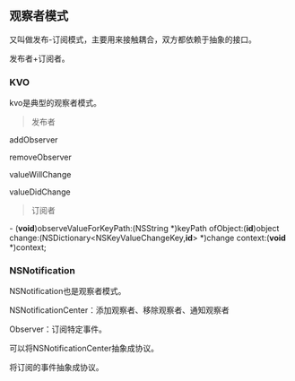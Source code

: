 ## 观察者模式

又叫做发布-订阅模式，主要用来接触耦合，双方都依赖于抽象的接口。

发布者+订阅者。



### KVO

kvo是典型的观察者模式。

> 发布者

addObserver

removeObserver



valueWillChange

valueDidChange

> 订阅者





\- (**void**)observeValueForKeyPath:(NSString *)keyPath ofObject:(**id**)object change:(NSDictionary<NSKeyValueChangeKey,**id**> *)change context:(**void** *)context;



### NSNotification

NSNotification也是观察者模式。

NSNotificationCenter：添加观察者、移除观察者、通知观察者

Observer：订阅特定事件。

可以将NSNotificationCenter抽象成协议。

将订阅的事件抽象成协议。



